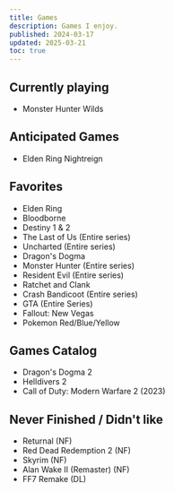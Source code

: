 ```yaml
---
title: Games
description: Games I enjoy.
published: 2024-03-17
updated: 2025-03-21
toc: true
---
```


## Currently playing
- Monster Hunter Wilds

## Anticipated Games
- Elden Ring Nightreign

## Favorites
- Elden Ring
- Bloodborne
- Destiny 1 & 2
- The Last of Us (Entire series)
- Uncharted (Entire series)
- Dragon's Dogma
- Monster Hunter (Entire series)
- Resident Evil (Entire series)
- Ratchet and Clank
- Crash Bandicoot (Entire series)
- GTA (Entire Series)
- Fallout: New Vegas
- Pokemon Red/Blue/Yellow

## Games Catalog
- Dragon's Dogma 2
- Helldivers 2
- Call of Duty: Modern Warfare 2 (2023)

## Never Finished / Didn't like
- Returnal (NF)
- Red Dead Redemption 2 (NF)
- Skyrim (NF)
- Alan Wake II (Remaster) (NF)
- FF7 Remake (DL)


